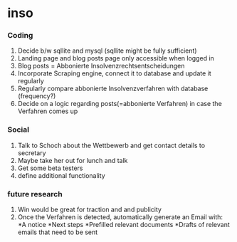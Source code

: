 # inso

### Coding
1. Decide b/w sqllite and mysql (sqllite might be fully sufficient)
2. Landing page and blog posts page only accessible when logged in
3. Blog posts = Abbonierte Insolvenzrechtsentscheidungen
4. Incorporate Scraping engine, connect it to database and update it regularly
5. Regularly compare abbonierte Insolvenzverfahren with database (frequency?)
6. Decide on a logic regarding posts(=abbonierte Verfahren) in case the Verfahren comes up
### Social
1. Talk to Schoch about the Wettbewerb and get contact details to secretary
2. Maybe take her out for lunch and talk
3. Get some beta testers
4. define additional functionality
### future research
1. Win would be great for traction and and publicity
2. Once the Verfahren is detected, automatically generate an Email with:
  *A notice
  *Next steps
  *Prefilled relevant documents
  *Drafts of relevant emails that need to be sent

